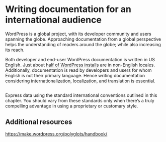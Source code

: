 # Writing documentation for an international audience

WordPress is a global project, with its developer community and users spanning the globe. Approaching documentation from a global perspective helps the understanding of readers around the globe; while also increasing its reach.

Both developer and end-user WordPress documentation is written in US English. Just about [half of WordPress installs](https://wordpress.org/about/stats/) are in non-English locales. Additionally, documentation is read by developers and users for whom English is not their primary language. Hence writing documentation considering internationalization, localization, and translation is essential.

##


Express data using the standard international conventions outlined in this chapter. You should vary from these standards only when there’s a truly compelling advantage in using a proprietary or customary style.


## Additional resources

https://make.wordpress.org/polyglots/handbook/
